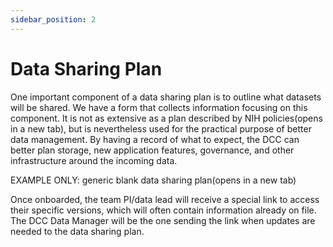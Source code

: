 ```yaml
---
sidebar_position: 2
---
```


# Data Sharing Plan

One important component of a data sharing plan is to outline what datasets will be shared. We have a form that collects information focusing on this component. It is not as extensive as a plan described by NIH policies(opens in a new tab), but is nevertheless used for the practical purpose of better data management. By having a record of what to expect, the DCC can better plan storage, new application features, governance, and other infrastructure around the incoming data.

EXAMPLE ONLY: generic blank data sharing plan(opens in a new tab)

Once onboarded, the team PI/data lead will receive a special link to access their specific versions, which will often contain information already on file. The DCC Data Manager will be the one sending the link when updates are needed to the data sharing plan.